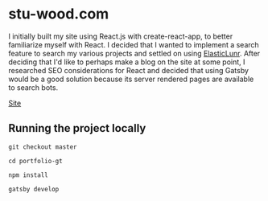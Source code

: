 # stu-wood.com
I initially built my site using React.js with create-react-app, to better familiarize myself with React.
I decided that I wanted to implement a search feature to search my various projects and settled on using [ElasticLunr](http://elasticlunr.com/).
After deciding that I'd like to perhaps make a blog on the site at some point, I researched SEO considerations for React
and decided that using Gatsby would be a good solution because its server rendered pages are available to search bots. 

[Site](http://stu-wood.com)

## Running the project locally
`git checkout master` 

`cd portfolio-gt`

`npm install`

`gatsby develop`